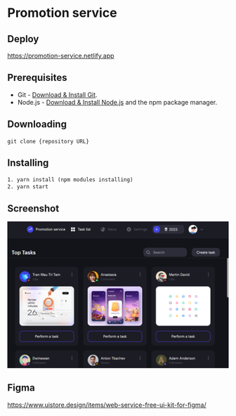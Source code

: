 # Promotion service

## Deploy

https://promotion-service.netlify.app

## Prerequisites

- Git - [Download & Install Git](https://git-scm.com/downloads).
- Node.js - [Download & Install Node.js](https://nodejs.org/en/download/) and the npm package manager.

## Downloading

```
git clone {repository URL}
```

## Installing

```
1. yarn install (npm modules installing)
2. yarn start
```

## Screenshot

![image](./src/assets/screenshots/promotion-service.png)

## Figma

https://www.uistore.design/items/web-service-free-ui-kit-for-figma/
